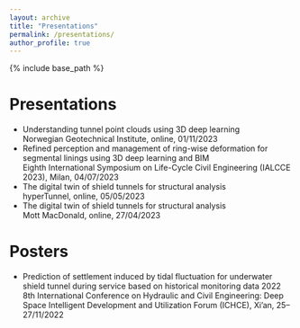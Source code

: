 ```yaml
---
layout: archive
title: "Presentations"
permalink: /presentations/
author_profile: true
---
```


{% include base_path %}

Presentations
======
* Understanding tunnel point clouds using 3D deep learning  
  Norwegian Geotechnical Institute, online, 01/11/2023  
* Refined perception and management of ring-wise deformation for segmental linings using 3D deep learning and BIM  
  Eighth International Symposium on Life-Cycle Civil Engineering (IALCCE 2023), Milan, 04/07/2023  
* The digital twin of shield tunnels for structural analysis  
  hyperTunnel, online, 05/05/2023  
* The digital twin of shield tunnels for structural analysis  
  Mott MacDonald, online, 27/04/2023  

Posters
======
* Prediction of settlement induced by tidal fluctuation for underwater shield tunnel during service based on historical monitoring data
  2022 8th International Conference on Hydraulic and Civil Engineering: Deep Space Intelligent Development and Utilization Forum (ICHCE), Xi’an, 25–27/11/2022



